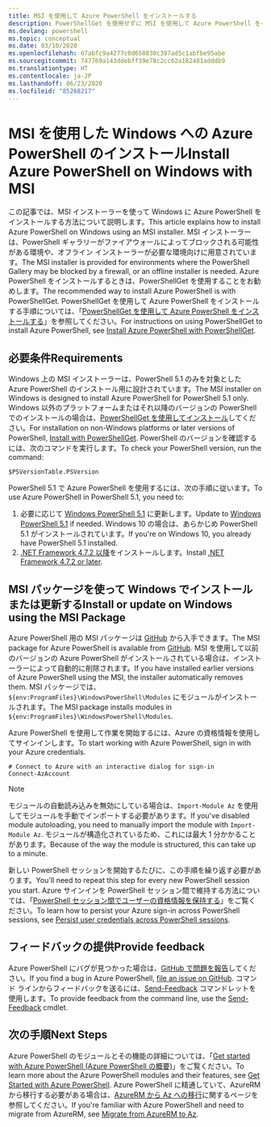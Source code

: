 ```yaml
---
title: MSI を使用して Azure PowerShell をインストールする
description: PowerShellGet を使用せずに MSI を使用して Azure PowerShell をインストールする方法
ms.devlang: powershell
ms.topic: conceptual
ms.date: 03/10/2020
ms.openlocfilehash: 07abfc9a4277c0d658830c397ad5c1abfbe95abe
ms.sourcegitcommit: 747769a143ddebff39e78c2cc62a182401adddb9
ms.translationtype: HT
ms.contentlocale: ja-JP
ms.lasthandoff: 06/23/2020
ms.locfileid: "85268217"
---
```

# <a name="install-azure-powershell-on-windows-with-msi"></a><span data-ttu-id="50890-103">MSI を使用した Windows への Azure PowerShell のインストール</span><span class="sxs-lookup"><span data-stu-id="50890-103">Install Azure PowerShell on Windows with MSI</span></span>

<span data-ttu-id="50890-104">この記事では、MSI インストーラーを使って Windows に Azure PowerShell をインストールする方法について説明します。</span><span class="sxs-lookup"><span data-stu-id="50890-104">This article explains how to install Azure PowerShell on Windows using an MSI installer.</span></span> <span data-ttu-id="50890-105">MSI インストーラーは、PowerShell ギャラリーがファイアウォールによってブロックされる可能性がある環境や、オフライン インストーラーが必要な環境向けに用意されています。</span><span class="sxs-lookup"><span data-stu-id="50890-105">The MSI installer is provided for environments where the PowerShell Gallery may be blocked by a firewall, or an offline installer is needed.</span></span> <span data-ttu-id="50890-106">Azure PowerShell をインストールするときは、PowerShellGet を使用することをお勧めします。</span><span class="sxs-lookup"><span data-stu-id="50890-106">The recommended way to install Azure PowerShell is with PowerShellGet.</span></span> <span data-ttu-id="50890-107">PowerShellGet を使用して Azure PowerShell をインストールする手順については、「[PowerShellGet を使用して Azure PowerShell をインストールする](install-az-ps.md)」を参照してください。</span><span class="sxs-lookup"><span data-stu-id="50890-107">For instructions on using PowerShellGet to install Azure PowerShell, see [Install Azure PowerShell with PowerShellGet](install-az-ps.md).</span></span>

## <a name="requirements"></a><span data-ttu-id="50890-108">必要条件</span><span class="sxs-lookup"><span data-stu-id="50890-108">Requirements</span></span>

<span data-ttu-id="50890-109">Windows 上の MSI インストーラーは、PowerShell 5.1 のみを対象とした Azure PowerShell のインストール用に設計されています。</span><span class="sxs-lookup"><span data-stu-id="50890-109">The MSI installer on Windows is designed to install Azure PowerShell for PowerShell 5.1 only.</span></span> <span data-ttu-id="50890-110">Windows 以外のプラットフォームまたはそれ以降のバージョンの PowerShell でのインストールの場合は、[PowerShellGet を使用してインストール](install-az-ps.md)してください。</span><span class="sxs-lookup"><span data-stu-id="50890-110">For installation on non-Windows platforms or later versions of PowerShell, [Install with PowerShellGet](install-az-ps.md).</span></span> <span data-ttu-id="50890-111">PowerShell のバージョンを確認するには、次のコマンドを実行します。</span><span class="sxs-lookup"><span data-stu-id="50890-111">To check your PowerShell version, run the command:</span></span>

```powershell-interactive
$PSVersionTable.PSVersion
```

<span data-ttu-id="50890-112">PowerShell 5.1 で Azure PowerShell を使用するには、次の手順に従います。</span><span class="sxs-lookup"><span data-stu-id="50890-112">To use Azure PowerShell in PowerShell 5.1, you need to:</span></span>

1. <span data-ttu-id="50890-113">必要に応じて [Windows PowerShell 5.1](/powershell/scripting/windows-powershell/install/installing-windows-powershell#upgrading-existing-windows-powershell) に更新します。</span><span class="sxs-lookup"><span data-stu-id="50890-113">Update to [Windows PowerShell 5.1](/powershell/scripting/windows-powershell/install/installing-windows-powershell#upgrading-existing-windows-powershell) if needed.</span></span> <span data-ttu-id="50890-114">Windows 10 の場合は、あらかじめ PowerShell 5.1 がインストールされています。</span><span class="sxs-lookup"><span data-stu-id="50890-114">If you're on Windows 10, you already have PowerShell 5.1 installed.</span></span>
2. <span data-ttu-id="50890-115">[.NET Framework 4.7.2 以降](/dotnet/framework/install)をインストールします。</span><span class="sxs-lookup"><span data-stu-id="50890-115">Install [.NET Framework 4.7.2 or later](/dotnet/framework/install).</span></span>

## <a name="install-or-update-on-windows-using-the-msi-package"></a><span data-ttu-id="50890-116">MSI パッケージを使って Windows でインストールまたは更新する</span><span class="sxs-lookup"><span data-stu-id="50890-116">Install or update on Windows using the MSI Package</span></span>

<span data-ttu-id="50890-117">Azure PowerShell 用の MSI パッケージは [GitHub](https://github.com/Azure/azure-powershell/releases/latest) から入手できます。</span><span class="sxs-lookup"><span data-stu-id="50890-117">The MSI package for Azure PowerShell is available from [GitHub](https://github.com/Azure/azure-powershell/releases/latest).</span></span> <span data-ttu-id="50890-118">MSI を使用して以前のバージョンの Azure PowerShell がインストールされている場合は、インストーラーによって自動的に削除されます。</span><span class="sxs-lookup"><span data-stu-id="50890-118">If you have installed earlier versions of Azure PowerShell using the MSI, the installer automatically removes them.</span></span> <span data-ttu-id="50890-119">MSI パッケージでは、`${env:ProgramFiles}\WindowsPowerShell\Modules` にモジュールがインストールされます。</span><span class="sxs-lookup"><span data-stu-id="50890-119">The MSI package installs modules in `${env:ProgramFiles}\WindowsPowerShell\Modules`.</span></span>

<span data-ttu-id="50890-120">Azure PowerShell を使用して作業を開始するには、Azure の資格情報を使用してサインインします。</span><span class="sxs-lookup"><span data-stu-id="50890-120">To start working with Azure PowerShell, sign in with your Azure credentials.</span></span>

```powershell-interactive
# Connect to Azure with an interactive dialog for sign-in
Connect-AzAccount
```

> [!NOTE]
> <span data-ttu-id="50890-121">モジュールの自動読み込みを無効にしている場合は、`Import-Module Az` を使用してモジュールを手動でインポートする必要があります。</span><span class="sxs-lookup"><span data-stu-id="50890-121">If you've disabled module autoloading, you need to manually import the module with `Import-Module Az`.</span></span> <span data-ttu-id="50890-122">モジュールが構造化されているため、これには最大 1 分かかることがあります。</span><span class="sxs-lookup"><span data-stu-id="50890-122">Because of the way the module is structured, this can take up to a minute.</span></span>

<span data-ttu-id="50890-123">新しい PowerShell セッションを開始するたびに、この手順を繰り返す必要があります。</span><span class="sxs-lookup"><span data-stu-id="50890-123">You'll need to repeat this step for every new PowerShell session you start.</span></span> <span data-ttu-id="50890-124">Azure サインインを PowerShell セッション間で維持する方法については、「[PowerShell セッション間でユーザーの資格情報を保持する](context-persistence.md)」をご覧ください。</span><span class="sxs-lookup"><span data-stu-id="50890-124">To learn how to persist your Azure sign-in across PowerShell sessions, see [Persist user credentials across PowerShell sessions](context-persistence.md).</span></span>

## <a name="provide-feedback"></a><span data-ttu-id="50890-125">フィードバックの提供</span><span class="sxs-lookup"><span data-stu-id="50890-125">Provide feedback</span></span>

<span data-ttu-id="50890-126">Azure PowerShell にバグが見つかった場合は、[GitHub で問題を報告](https://github.com/Azure/azure-powershell/issues)してください。</span><span class="sxs-lookup"><span data-stu-id="50890-126">If you find a bug in Azure PowerShell, [file an issue on GitHub](https://github.com/Azure/azure-powershell/issues).</span></span> <span data-ttu-id="50890-127">コマンド ラインからフィードバックを送るには、[Send-Feedback](/powershell/module/az.accounts/send-feedback) コマンドレットを使用します。</span><span class="sxs-lookup"><span data-stu-id="50890-127">To provide feedback from the command line, use the [Send-Feedback](/powershell/module/az.accounts/send-feedback) cmdlet.</span></span>

## <a name="next-steps"></a><span data-ttu-id="50890-128">次の手順</span><span class="sxs-lookup"><span data-stu-id="50890-128">Next Steps</span></span>

<span data-ttu-id="50890-129">Azure PowerShell のモジュールとその機能の詳細については、「[Get started with Azure PowerShell (Azure PowerShell の概要)](get-started-azureps.md)」をご覧ください。</span><span class="sxs-lookup"><span data-stu-id="50890-129">To learn more about the Azure PowerShell modules and their features, see [Get Started with Azure PowerShell](get-started-azureps.md).</span></span> <span data-ttu-id="50890-130">Azure PowerShell に精通していて、AzureRM から移行する必要がある場合は、[AzureRM から Az への移行](migrate-from-azurerm-to-az.md)に関するページを参照してください。</span><span class="sxs-lookup"><span data-stu-id="50890-130">If you're familiar with Azure PowerShell and need to migrate from AzureRM, see [Migrate from AzureRM to Az](migrate-from-azurerm-to-az.md).</span></span>
